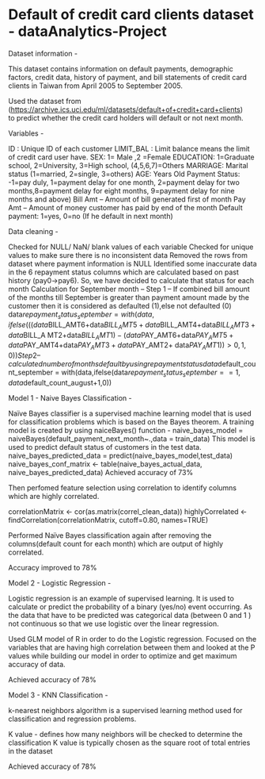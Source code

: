 # Default of credit card clients dataset - dataAnalytics-Project

Dataset information - 

This dataset contains information on default payments, demographic factors, credit data, history of payment, and bill statements of credit card clients in Taiwan from April 2005 to September 2005.

Used the dataset from (https://archive.ics.uci.edu/ml/datasets/default+of+credit+card+clients) to predict whether the credit card holders will default or not next month.

Variables - 

ID : Unique ID of each customer
LIMIT_BAL : Limit balance means the limit of credit card user have.
SEX: 1= Male ,2 =Female
EDUCATION: 1=Graduate school, 2=University, 3=High school, (4,5,6,7)=Others
MARRIAGE: Marital status (1=married, 2=single, 3=others)
AGE: Years Old
Payment Status: -1=pay duly, 1=payment delay for one month, 2=payment delay for two months,8=payment delay for eight months, 9=payment delay for nine months and above)
Bill Amt – Amount of bill generated first of month
Pay Amt – Amount of money customer has paid by end of the month
Default payment: 1=yes, 0=no (If he default in next month)


Data cleaning - 

Checked for NULL/ NaN/ blank values of each variable
Checked for unique values to make sure there is no inconsistent data
Removed the rows from dataset where payment information is NULL
Identified some inaccurate data in the 6 repayment status columns which are calculated based on past history (pay0->pay6). So, we have decided to calculate that status for each month
Calculation for September month – 
Step 1 – If combined bill amount of the months till September is greater than payment amount made by the customer then it is considered as defaulted (1),else not defaulted (0)
	data$repayment_status_september = with(data, 	ifelse(((data$BILL_AMT6+data$BILL_AMT5+data$BILL_AMT4+data$BILL_AMT3+data$BILL_A	MT2+data$BILL_AMT1)-	(data$PAY_AMT6+data$PAY_AMT5+data$PAY_AMT4+data$PAY_AMT3+data$PAY_AMT2+	data$PAY_AMT1)) > 0, 1, 0))
Step 2 – calculated number of months default by using repayment status
	data$default_count_september = with(data,ifelse(data$repayment_status_september == 	1,data$default_count_august+1,0))



Model 1 - Naive Bayes Classification -

Naïve Bayes classifier is a supervised machine learning model that is used for classification problems which is based on the Bayes theorem.
A training model is created by using naiceBayes() function - naive_bayes_model = naiveBayes(default_payment_next_month~.,data = train_data)
This model is used to predict default status of customers in the test data.
	naive_bayes_predicted_data = predict(naive_bayes_model,test_data)
	naive_bayes_conf_matrix <- table(naive_bayes_actual_data, 	naive_bayes_predicted_data)
Achieved accuracy of 73% 

Then perfomed feature selection using correlation to identify columns which are highly correlated.

correlationMatrix <- 	cor(as.matrix(correl_clean_data))
	highlyCorrelated <- 	findCorrelation(correlationMatrix, 	cutoff=0.80, 	names=TRUE)
  
Performed Naïve Bayes classification again after removing the columns(default count for each month) which are output of highly correlated.

Accuracy improved to 78%

Model 2 - Logistic Regression -

Logistic regression is an example of supervised learning. It is used to calculate or predict the probability of a binary (yes/no) event occurring.
As the data that have to be predicted was categorical data (between 0 and 1 ) not continuous so that we use logistic over the linear regression.

Used GLM model of R in order to do the Logistic regression.
Focused on the variables that are having high correlation between them and looked at the P values while building our model in order to optimize and get maximum accuracy of data.

Achieved accuracy of 78%

Model 3 - KNN Classification - 

k-nearest neighbors algorithm is a supervised learning method used for classification and regression problems.

K value - defines how many neighbors will be checked to determine the classification
K value is typically chosen as the square root of total entries in the dataset

Achieved accuracy of 78%



